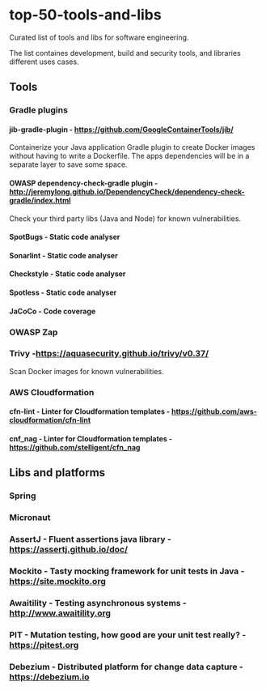 # top-50-tools-and-libs
Curated list of tools and libs for software engineering. 

The list containes development, build and security tools, and libraries different uses cases.

## Tools

### Gradle plugins
#### jib-gradle-plugin - https://github.com/GoogleContainerTools/jib/
Containerize your Java application
Gradle plugin to create Docker images without having to write a Dockerfile. The apps dependencies will be in a separate layer to save some space.

#### OWASP dependency-check-gradle plugin - http://jeremylong.github.io/DependencyCheck/dependency-check-gradle/index.html
Check your third party libs (Java and Node) for known vulnerabilities.

#### SpotBugs - Static code analyser
#### Sonarlint  - Static code analyser
#### Checkstyle  - Static code analyser
#### Spotless  - Static code analyser
#### JaCoCo - Code coverage

### OWASP Zap
### Trivy -https://aquasecurity.github.io/trivy/v0.37/
Scan Docker images for known vulnerabilities.

### AWS Cloudformation
#### cfn-lint - Linter for Cloudformation templates - https://github.com/aws-cloudformation/cfn-lint
#### cnf_nag - Linter for Cloudformation templates - https://github.com/stelligent/cfn_nag

## Libs and platforms
### Spring
### Micronaut
### AssertJ - Fluent assertions java library - https://assertj.github.io/doc/
### Mockito - Tasty mocking framework for unit tests in Java - https://site.mockito.org
### Awaitility - Testing asynchronous systems - http://www.awaitility.org
### PIT - Mutation testing, how good are your unit test really? - https://pitest.org

### Debezium - Distributed platform for change data capture - https://debezium.io




